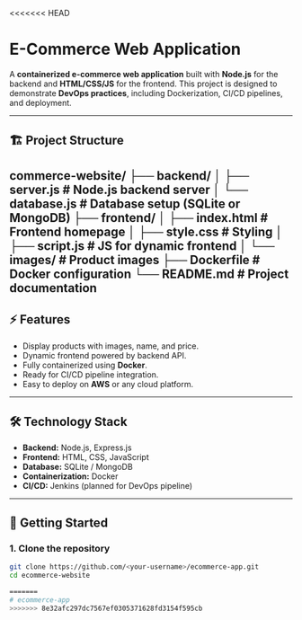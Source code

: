 <<<<<<< HEAD
# E-Commerce Web Application

A **containerized e-commerce web application** built with **Node.js** for the backend and **HTML/CSS/JS** for the frontend. This project is designed to demonstrate **DevOps practices**, including Dockerization, CI/CD pipelines, and deployment.

---

## 🏗️ Project Structure

commerce-website/
├── backend/
│ ├── server.js # Node.js backend server
│ └── database.js # Database setup (SQLite or MongoDB)
├── frontend/
│ ├── index.html # Frontend homepage
│ ├── style.css # Styling
│ ├── script.js # JS for dynamic frontend
│ └── images/ # Product images
├── Dockerfile # Docker configuration
└── README.md # Project documentation
---

## ⚡ Features

- Display products with images, name, and price.
- Dynamic frontend powered by backend API.
- Fully containerized using **Docker**.
- Ready for CI/CD pipeline integration.
- Easy to deploy on **AWS** or any cloud platform.

---

## 🛠️ Technology Stack

- **Backend:** Node.js, Express.js
- **Frontend:** HTML, CSS, JavaScript
- **Database:** SQLite / MongoDB
- **Containerization:** Docker
- **CI/CD:** Jenkins (planned for DevOps pipeline)

---

## 🚀 Getting Started

### **1. Clone the repository**

```bash
git clone https://github.com/<your-username>/ecommerce-app.git
cd ecommerce-website

=======
# ecommerce-app
>>>>>>> 8e32afc297dc7567ef0305371628fd3154f595cb
